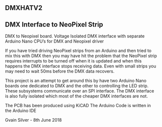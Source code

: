 ## DMXHATV2

## DMX Interface to NeoPixel Strip

DMX to Neopixel board. Voltage Isolated DMX interface with separate Arduino Nano CPU’s for DMX and Neopixel driver

If you have tried driving NeoPixel strips from an Arduino and then tried to mix this with DMX then you 
may have hit the problem that the NeoPixel strip requires interrupts to be turned off when it is updated
and when this happens the DMX interface stops receiving data.  Even with small strips you may need to 
wait 50ms before the DMX data recovers.

This project is an attempt to get around this by have two Arduino Nano boards one dedicated to DMX
and the other to controlling the LED strip.  These subsystems communicate over an SPI interface.  The
DMX interface is also fully isolated which most of the cheaper DMX interfaces are not.

The PCB has been produced using KiCAD
The Arduino Code is written in the Arduino IDE

Gvain Silver - 8th June 2018
